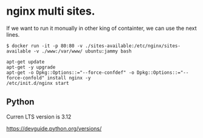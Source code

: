 # nginx multi sites.

If we want to run it monually in other king of containter, we can use the next lines.

```
$ docker run -it -p 80:80 -v ./sites-available:/etc/nginx/sites-available -v ./www:/var/www/ ubuntu:jammy bash
```

```
apt-get update
apt-get -y upgrade
apt-get -o Dpkg::Options::="--force-confdef" -o Dpkg::Options::="--force-confold" install nginx -y
/etc/init.d/nginx start
```


## Python
Curren LTS version is 3.12

https://devguide.python.org/versions/